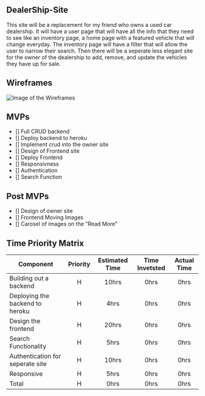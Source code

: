 ## DealerShip-Site
This site will be a replacement for my friend who owns a used car dealership. It will have a user page that will have all the info that they need to see like an inventory page, a home page with a featured vehicle that will change everyday. The inventory page will have a filter that will allow the user to narrow their search. Then there will be a seperate less elegant site for the owner of the dealership to add, remove, and update the vehicles they have up for sale.

## Wireframes 

![Image of the Wireframes](https://i.imgur.com/IaxAooS.png)

## MVPs
- [] Full CRUD backend
- [] Deploy backend to heroku
- [] Implement crud into the owner site
- [] Design of Frontend site
- [] Deploy Frontend
- [] Responsivness
- [] Authentication
- [] Search Function

## Post MVPs
- [] Design of owner site
- [] Frontend Moving Images
- [] Carosel of images on the "Read More"

## Time Priority Matrix

| Component            | Priority | Estimated Time | Time Invetsted | Actual Time |
| -------------------- | :------: | :------------: | :------------: | :---------: |
| Building out a backend |    H     |      10hrs      |      0hrs      |    0hrs     |
| Deploying the backend to heroku     |    H     |      4hrs      |     0hrs      |    0hrs    |
| Design the frontend       |    H     |      20hrs      |      0hrs      |    0hrs     |
| Search Functionality        |    H     |      5hrs      |      0hrs      |    0hrs     |
| Authentication for seperate site          |    H     |      10hrs      |      0hrs      |    0hrs     |
| Responsive           |    H     |      5hrs      |      0hrs      |    0hrs     |
| Total                |    H     |     0hrs      |     0hrs      |    0hrs    |
